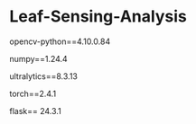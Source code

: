 # Leaf-Sensing-Analysis

opencv-python==4.10.0.84

numpy==1.24.4

ultralytics==8.3.13

torch==2.4.1

flask== 24.3.1

